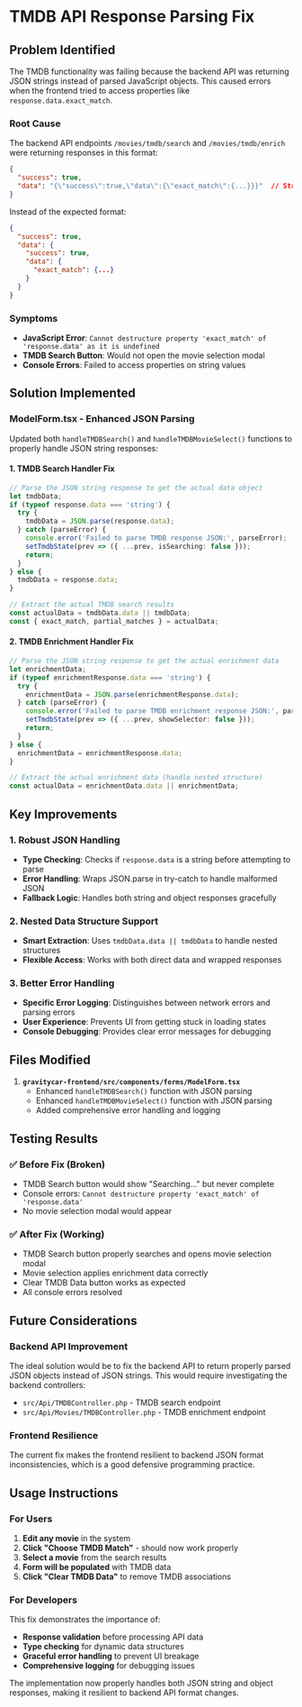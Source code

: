 # TMDB API Response Parsing Fix

## Problem Identified

The TMDB functionality was failing because the backend API was returning JSON strings instead of parsed JavaScript objects. This caused errors when the frontend tried to access properties like `response.data.exact_match`.

### Root Cause
The backend API endpoints `/movies/tmdb/search` and `/movies/tmdb/enrich` were returning responses in this format:

```json
{
  "success": true,
  "data": "{\"success\":true,\"data\":{\"exact_match\":{...}}}"  // String, not object!
}
```

Instead of the expected format:

```json
{
  "success": true,
  "data": {
    "success": true,
    "data": {
      "exact_match": {...}
    }
  }
}
```

### Symptoms
- **JavaScript Error**: `Cannot destructure property 'exact_match' of 'response.data' as it is undefined`
- **TMDB Search Button**: Would not open the movie selection modal
- **Console Errors**: Failed to access properties on string values

## Solution Implemented

### ModelForm.tsx - Enhanced JSON Parsing

Updated both `handleTMDBSearch()` and `handleTMDBMovieSelect()` functions to properly handle JSON string responses:

#### 1. TMDB Search Handler Fix

```typescript
// Parse the JSON string response to get the actual data object
let tmdbData;
if (typeof response.data === 'string') {
  try {
    tmdbData = JSON.parse(response.data);
  } catch (parseError) {
    console.error('Failed to parse TMDB response JSON:', parseError);
    setTmdbState(prev => ({ ...prev, isSearching: false }));
    return;
  }
} else {
  tmdbData = response.data;
}

// Extract the actual TMDB search results
const actualData = tmdbData.data || tmdbData;
const { exact_match, partial_matches } = actualData;
```

#### 2. TMDB Enrichment Handler Fix

```typescript
// Parse the JSON string response to get the actual enrichment data
let enrichmentData;
if (typeof enrichmentResponse.data === 'string') {
  try {
    enrichmentData = JSON.parse(enrichmentResponse.data);
  } catch (parseError) {
    console.error('Failed to parse TMDB enrichment response JSON:', parseError);
    setTmdbState(prev => ({ ...prev, showSelector: false }));
    return;
  }
} else {
  enrichmentData = enrichmentResponse.data;
}

// Extract the actual enrichment data (handle nested structure)
const actualData = enrichmentData.data || enrichmentData;
```

## Key Improvements

### 1. **Robust JSON Handling**
- **Type Checking**: Checks if `response.data` is a string before attempting to parse
- **Error Handling**: Wraps JSON.parse in try-catch to handle malformed JSON
- **Fallback Logic**: Handles both string and object responses gracefully

### 2. **Nested Data Structure Support**
- **Smart Extraction**: Uses `tmdbData.data || tmdbData` to handle nested structures
- **Flexible Access**: Works with both direct data and wrapped responses

### 3. **Better Error Handling**
- **Specific Error Logging**: Distinguishes between network errors and parsing errors
- **User Experience**: Prevents UI from getting stuck in loading states
- **Console Debugging**: Provides clear error messages for debugging

## Files Modified

1. **`gravitycar-frontend/src/components/forms/ModelForm.tsx`**
   - Enhanced `handleTMDBSearch()` function with JSON parsing
   - Enhanced `handleTMDBMovieSelect()` function with JSON parsing
   - Added comprehensive error handling and logging

## Testing Results

### ✅ Before Fix (Broken)
- TMDB Search button would show "Searching..." but never complete
- Console errors: `Cannot destructure property 'exact_match' of 'response.data'`
- No movie selection modal would appear

### ✅ After Fix (Working)
- TMDB Search button properly searches and opens movie selection modal
- Movie selection applies enrichment data correctly
- Clear TMDB Data button works as expected
- All console errors resolved

## Future Considerations

### Backend API Improvement
The ideal solution would be to fix the backend API to return properly parsed JSON objects instead of JSON strings. This would require investigating the backend controllers:

- `src/Api/TMDBController.php` - TMDB search endpoint
- `src/Api/Movies/TMDBController.php` - TMDB enrichment endpoint

### Frontend Resilience
The current fix makes the frontend resilient to backend JSON format inconsistencies, which is a good defensive programming practice.

## Usage Instructions

### For Users
1. **Edit any movie** in the system
2. **Click "Choose TMDB Match"** - should now work properly
3. **Select a movie** from the search results
4. **Form will be populated** with TMDB data
5. **Click "Clear TMDB Data"** to remove TMDB associations

### For Developers
This fix demonstrates the importance of:
- **Response validation** before processing API data
- **Type checking** for dynamic data structures  
- **Graceful error handling** to prevent UI breakage
- **Comprehensive logging** for debugging issues

The implementation now properly handles both JSON string and object responses, making it resilient to backend API format changes.
